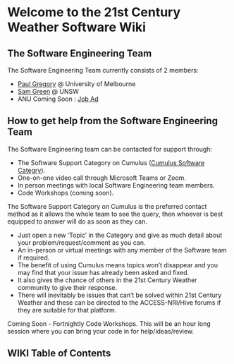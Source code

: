 # Welcome to the 21st Century Weather Software Wiki

## The Software Engineering Team

The Software Engineering Team currently consists of 2 members:

- [Paul Gregory](https://www.21centuryweather.org.au/profile/paul-gregory) @ University of Melbourne
- [Sam Green](https://www.21centuryweather.org.au/profile/sam-green) @ UNSW
- ANU Coming Soon : [Job Ad](https://jobs.anu.edu.au/jobs/research-software-engineer-canberra-act-act-australia-2113d2be-c449-49d6-be1b-af81b6f7966e)

## How to get help from the Software Engineering Team

The Software Engineering team can be contacted for support through:

- The Software Support Category on Cumulus ([Cumulus Software Categry](https://21centuryweather.discourse.group/c/software-support/32)).
- One-on-one video call through Microsoft Teams or Zoom.
- In person meetings with local Software Engineering team members.
- Code Workshops (coming soon).

The Software Support Category on Cumulus is the preferred contact method as it allows the whole team to see the query, then whoever is best equipped to answer will do as soon as they can. 
- Just open a new ‘Topic’ in the Category and give as much detail about your problem/request/comment as you can. 
- An in-person or virtual meetings with any member of the Software team if required.
- The benefit of using Cumulus means topics won’t disappear and you may find that your issue has already been asked and fixed. 
- It also gives the chance of others in the 21st Century Weather community to give their response. 
- There will inevitably be issues that can’t be solved within 21st Century Weather and these can be directed to the ACCESS-NRI/Hive forums if they are suitable for that platform.

Coming Soon - Fortnightly Code Workshops. This will be an hour long session where you can bring your code in for help/ideas/review.

## WIKI Table of Contents

```{tableofcontents}
```